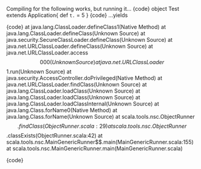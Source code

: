 Compiling for the following works, but running it...
{code}
object Test extends Application{
  def `t.` = 5
}
{code}
...yields
 
{code}
at java.lang.ClassLoader.defineClass1(Native Method)
 at java.lang.ClassLoader.defineClass(Unknown Source)
 at java.security.SecureClassLoader.defineClass(Unknown Source)
 at java.net.URLClassLoader.defineClass(Unknown Source)
 at java.net.URLClassLoader.access$$000(Unknown Source)
 at java.net.URLClassLoader$$1.run(Unknown Source)
 at java.security.AccessController.doPrivileged(Native Method)
 at java.net.URLClassLoader.findClass(Unknown Source)
 at java.lang.ClassLoader.loadClass(Unknown Source)
 at java.lang.ClassLoader.loadClass(Unknown Source)
 at java.lang.ClassLoader.loadClassInternal(Unknown Source)
 at java.lang.Class.forName0(Native Method)
 at java.lang.Class.forName(Unknown Source)
 at scala.tools.nsc.ObjectRunner$$.findClass(ObjectRunner.scala:29)
 at scala.tools.nsc.ObjectRunner$$.classExists(ObjectRunner.scala:42)
 at scala.tools.nsc.MainGenericRunner$$.main(MainGenericRunner.scala:155)
 at scala.tools.nsc.MainGenericRunner.main(MainGenericRunner.scala)

{code}

